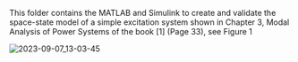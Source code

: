 This folder contains the MATLAB and Simulink to create and validate the space-state model of a simple excitation system shown in Chapter 3, Modal Analysis of Power Systems of the book [1] (Page 33), see Figure 1


![2023-09-07_13-03-45](https://github.com/fglongatt/MY_MATLAB_Simulink/assets/16779213/d1c92435-f273-4a09-8420-49f6373bf304)
